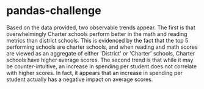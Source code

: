# pandas-challenge

Based on the data provided, two observable trends appear. The first is that overwhelmingly Charter schools perform better in the math and reading metrics than district schools. This is evidenced by the fact that the top 5 performing schools are charter schools, and when reading and math scores are viewed as an aggregate of either 'District' or 'Charter' schools, Charter schools have higher average scores. 
The second trend is that while it may be counter-intuitive, an increase in spending per student does not correlate with higher scores. In fact, it appears that an increase in spending per student actually has a negative impact on average scores. 